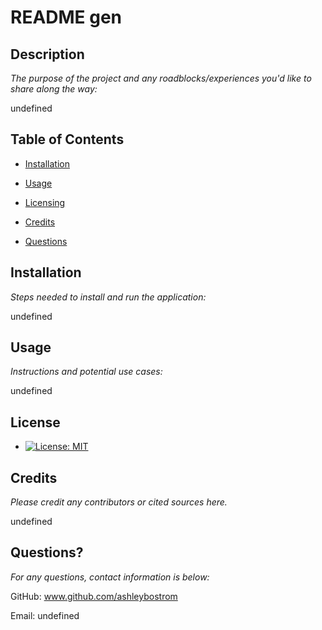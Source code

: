 
  
  # README gen
  

  ## Description

  *The purpose of the project and any roadblocks/experiences you'd like to share along the way:*

  undefined

  
  ## Table of Contents
 
  * [Installation](#installation)

  * [Usage](#usage)  

  * [Licensing](#licensing)  

  * [Credits](#credits)
  
  * [Questions](#questions)
  
  ## Installation
  
  *Steps needed to install and run the application:*
  
  undefined
  
  ## Usage 
  
  *Instructions and potential use cases:*
  
  undefined
  
  ## License
  
  * [![License: MIT](https://img.shields.io/badge/License-MIT-yellow.svg)](https://opensource.org/licenses/MIT)
  
  
  ## Credits
  
  *Please credit any contributors or cited sources here.*
  
  undefined
   
  ## Questions?
   
  *For any questions, contact information is below:*
 
  GitHub: www.github.com/ashleybostrom
    
  Email: undefined
  